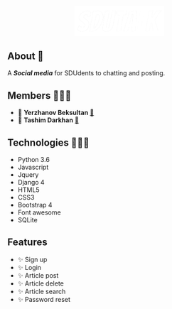 <p align="center"> 
<img src="logo_sdutalk1.png" width="40%">
</p>

## About 🤔

A ___Social media___ for SDUdents to chatting and posting.

## Members 🙋🏻‍♂️

- :information_desk_person: __Yerzhanov Beksultan__ [:email:](200103513@stu.sdu.edu.kz)
- :information_desk_person: __Tashim Darkhan__ [:email:](200103208@stu.sdu.edu.kz)

## Technologies 👨🏻‍💻

- Python 3.6
- Javascript
- Jquery
- Django 4
- HTML5
- CSS3
- Bootstrap 4
- Font awesome
- SQLite

## Features 

- ✨ Sign up
- ✨ Login
- ✨ Article post
- ✨ Article delete
- ✨ Article search
- ✨ Password reset